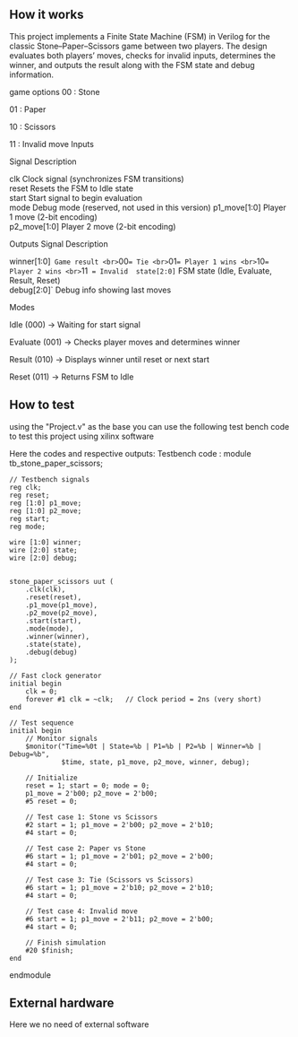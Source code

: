<!---

This file is used to generate your project datasheet. Please fill in the information below and delete any unused
sections.

You can also include images in this folder and reference them in the markdown. Each image must be less than
512 kb in size, and the combined size of all images must be less than 1 MB.
-->

## How it works

This project implements a Finite State Machine (FSM) in Verilog for the classic Stone–Paper–Scissors game between two players.
The design evaluates both players’ moves, checks for invalid inputs, determines the winner, and outputs the result along with the FSM state and debug information.

game options
00 : Stone

01 : Paper

10 : Scissors

11 : Invalid move
 Inputs

 Signal          Description                                     

 clk           Clock signal (synchronizes FSM transitions)     
 reset         Resets the FSM to Idle state                    
 start         Start signal to begin evaluation                
 mode          Debug mode (reserved, not used in this version) 
 p1_move[1:0]  Player 1 move (2-bit encoding)                  
 p2_move[1:0]  Player 2 move (2-bit encoding) 
 
Outputs
Signal        Description                                                                                         

winner[1:0]`  Game result <br> `00` = Tie <br> `01` = Player 1 wins <br> `10` = Player 2 wins <br> `11` = Invalid 
state[2:0]`   FSM state (Idle, Evaluate, Result, Reset)                                                           
debug[2:0]`   Debug info showing last moves 

 Modes

Idle (000) → Waiting for start signal

Evaluate (001) → Checks player moves and determines winner

Result (010) → Displays winner until reset or next start

Reset (011) → Returns FSM to Idle


 ## How to test

using the "Project.v" as the base you can use the following test bench code to test this project using xilinx software 

Here the codes and respective outputs:
Testbench code :
module tb_stone_paper_scissors;

    // Testbench signals
    reg clk;
    reg reset;
    reg [1:0] p1_move;
    reg [1:0] p2_move;
    reg start;
    reg mode;  

    wire [1:0] winner;
    wire [2:0] state;
    wire [2:0] debug;

    
    stone_paper_scissors uut (
        .clk(clk),
        .reset(reset),
        .p1_move(p1_move),
        .p2_move(p2_move),
        .start(start),
        .mode(mode),
        .winner(winner),
        .state(state),
        .debug(debug)
    );

    // Fast clock generator
    initial begin
        clk = 0;
        forever #1 clk = ~clk;   // Clock period = 2ns (very short)
    end

    // Test sequence
    initial begin
        // Monitor signals
        $monitor("Time=%0t | State=%b | P1=%b | P2=%b | Winner=%b | Debug=%b",
                 $time, state, p1_move, p2_move, winner, debug);

        // Initialize
        reset = 1; start = 0; mode = 0;
        p1_move = 2'b00; p2_move = 2'b00;
        #5 reset = 0;

        // Test case 1: Stone vs Scissors
        #2 start = 1; p1_move = 2'b00; p2_move = 2'b10;  
        #4 start = 0;

        // Test case 2: Paper vs Stone
        #6 start = 1; p1_move = 2'b01; p2_move = 2'b00;  
        #4 start = 0;

        // Test case 3: Tie (Scissors vs Scissors)
        #6 start = 1; p1_move = 2'b10; p2_move = 2'b10;  
        #4 start = 0;

        // Test case 4: Invalid move
        #6 start = 1; p1_move = 2'b11; p2_move = 2'b00;  
        #4 start = 0;

        // Finish simulation
        #20 $finish;
    end

endmodule

## External hardware 
Here we no need of external software 



